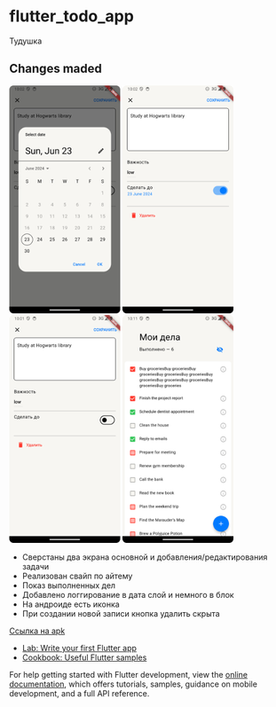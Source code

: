 # flutter_todo_app

Тудушка

## Changes maded

<img src="readmi_images/img.png" alt="drawing" width="200"/>
<img src="readmi_images/img_1.png" alt="drawing" width="200"/>
<img src="readmi_images/img_2.png" alt="drawing" width="200"/>
<img src="readmi_images/main_screen.png" alt="drawing" width="200"/>

- Сверстаны два экрана основной и добавления/редактирования задачи
- Реализован свайп по айтему
- Показ выполненных дел
- Добавлено логгирование в дата слой и немного в блок
- На андроиде есть иконка
- При создании новой записи кнопка удалить скрыта


[Ссылка на apk](readmi_images/app-release.apk)

- [Lab: Write your first Flutter app](https://docs.flutter.dev/get-started/codelab)
- [Cookbook: Useful Flutter samples](https://docs.flutter.dev/cookbook)

For help getting started with Flutter development, view the
[online documentation](https://docs.flutter.dev/), which offers tutorials,
samples, guidance on mobile development, and a full API reference.
